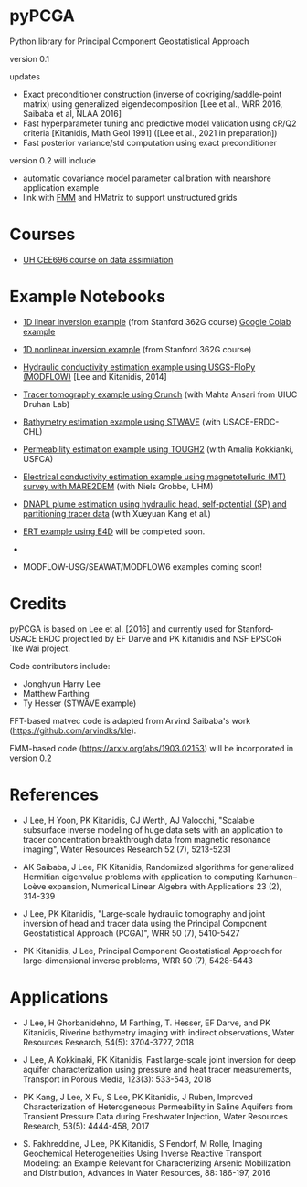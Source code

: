 # pyPCGA

Python library for Principal Component Geostatistical Approach

version 0.1

updates
- Exact preconditioner construction (inverse of cokriging/saddle-point matrix) using generalized eigendecomposition [Lee et al., WRR 2016, Saibaba et al, NLAA 2016]
- Fast hyperparameter tuning and predictive model validation using cR/Q2 criteria [Kitanidis, Math Geol 1991] ([Lee et al., 2021 in preparation]) 
- Fast posterior variance/std computation using exact preconditioner

version 0.2 will include
- automatic covariance model parameter calibration with nearshore application example
- link with [FMM](https://github.com/ruoxi-wang/PBBFMM3D) and HMatrix to support unstructured grids 

# Courses

* [UH CEE696 course on data assimilation](https://www2.hawaii.edu/~jonghyun/classes/S21/CEE696/)

# Example Notebooks

* [1D linear inversion example](https://github.com/jonghyunharrylee/pyPCGA/blob/master/examples/pumping_history_identification/linear_inverse_problem_pumping_history_identification.ipynb) (from Stanford 362G course) [Google Colab example](https://colab.research.google.com/drive/13lpxTYgNxOc1gYm2bMvIaTpGFejTVX0r?usp=sharing)

* [1D nonlinear inversion example](https://github.com/jonghyunharrylee/pyPCGA/blob/master/examples/pumping_history_identification/nonlinear_inverse_problem_pumping_history_identification.ipynb) (from Stanford 362G course)

* [Hydraulic conductivity estimation example using USGS-FloPy (MODFLOW)](https://github.com/jonghyunharrylee/pyPCGA/blob/master/examples/modflow_flopy/inversion_modflow.ipynb) [Lee and Kitanidis, 2014]

* [Tracer tomography example using Crunch](https://github.com/jonghyunharrylee/pyPCGA/blob/master/examples/tracer_tomography_ade_crunch/inversion_example_advection_diffusion_crunchtope.ipynb) (with Mahta Ansari from UIUC Druhan Lab)

* [Bathymetry estimation example using STWAVE](https://github.com/jonghyunharrylee/pyPCGA/blob/master/examples/stwave_duck/inversion_stwave.ipynb) (with USACE-ERDC-CHL)

* [Permeability estimation example using TOUGH2](https://github.com/jonghyunharrylee/pyPCGA/blob/master/examples/tough_heat/joint_inversion_example_tough.ipynb) (with Amalia Kokkianki, USFCA)

* [Electrical conductivity estimation example using magnetotelluric (MT) survey with MARE2DEM](https://github.com/jonghyunharrylee/pyPCGA/blob/master/examples/mare2dem_MT/inversion_mare2dem.ipynb) (with Niels Grobbe, UHM) 

* [DNAPL plume estimation using hydraulic head, self-potential (SP) and partitioning tracer data](https://github.com/XueyuanK/DNAPL_Inv) (with Xueyuan Kang et al.)

* [ERT example using E4D](https://github.com/jonghyunharrylee/pyPCGA/tree/master/examples/ERT_E4D) will be completed soon.
* 
* MODFLOW-USG/SEAWAT/MODFLOW6 examples coming soon! 

# Credits

pyPCGA is based on Lee et al. [2016] and currently used for Stanford-USACE ERDC project led by EF Darve and PK Kitanidis and NSF EPSCoR `Ike Wai project. 

Code contributors include:

* Jonghyun Harry Lee 
* Matthew Farthing
* Ty Hesser (STWAVE example)

FFT-based matvec code is adapted from Arvind Saibaba's work (https://github.com/arvindks/kle). 

FMM-based code (https://arxiv.org/abs/1903.02153) will be incorporated in version 0.2 

# References

- J Lee, H Yoon, PK Kitanidis, CJ Werth, AJ Valocchi, "Scalable subsurface inverse modeling of huge data sets with an application to tracer concentration breakthrough data from magnetic resonance imaging", Water Resources Research 52 (7), 5213-5231

- AK Saibaba, J Lee, PK Kitanidis, Randomized algorithms for generalized Hermitian eigenvalue problems with application to computing Karhunen–Loève expansion, Numerical Linear Algebra with Applications 23 (2), 314-339

- J Lee, PK Kitanidis, "Large‐scale hydraulic tomography and joint inversion of head and tracer data using the Principal Component Geostatistical Approach (PCGA)", WRR 50 (7), 5410-5427

- PK Kitanidis, J Lee, Principal Component Geostatistical Approach for large‐dimensional inverse problems, WRR 50 (7), 5428-5443

# Applications

- J Lee, H Ghorbanidehno, M Farthing, T. Hesser, EF Darve, and PK Kitanidis, Riverine bathymetry imaging with indirect observations, Water Resources Research, 54(5): 3704-3727, 2018

- J Lee, A Kokkinaki, PK Kitanidis, Fast large-scale joint inversion for deep aquifer characterization using pressure and heat tracer measurements, Transport in Porous Media, 123(3): 533-543, 2018

- PK Kang, J Lee, X Fu, S Lee, PK Kitanidis, J Ruben, Improved Characterization of Heterogeneous Permeability in Saline Aquifers from Transient Pressure Data during Freshwater Injection, Water Resources Research, 53(5): 4444-458, 2017

- S. Fakhreddine, J Lee, PK Kitanidis, S Fendorf, M Rolle, Imaging Geochemical Heterogeneities Using Inverse Reactive Transport Modeling: an Example Relevant for Characterizing Arsenic Mobilization and Distribution, Advances in Water Resources, 88: 186-197, 2016
